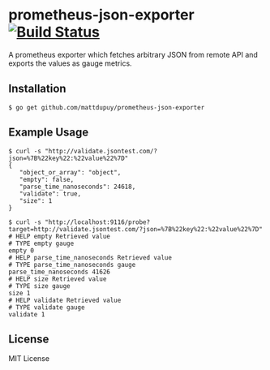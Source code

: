 prometheus-json-exporter [![Build Status](https://travis-ci.com/konikvranik/prometheus-json-exporter.svg?branch=master)](https://travis-ci.com/konikvranik/prometheus-json-exporter)
==============================

A prometheus exporter which fetches arbitrary JSON from remote API and
exports the values as gauge metrics.

Installation
--------------------

```
$ go get github.com/mattdupuy/prometheus-json-exporter
```

Example Usage
--------------------

```
$ curl -s "http://validate.jsontest.com/?json=%7B%22key%22:%22value%22%7D"
{
   "object_or_array": "object",
   "empty": false,
   "parse_time_nanoseconds": 24618,
   "validate": true,
   "size": 1
}

$ curl -s "http://localhost:9116/probe?target=http://validate.jsontest.com/?json=%7B%22key%22:%22value%22%7D"
# HELP empty Retrieved value
# TYPE empty gauge
empty 0
# HELP parse_time_nanoseconds Retrieved value
# TYPE parse_time_nanoseconds gauge
parse_time_nanoseconds 41626
# HELP size Retrieved value
# TYPE size gauge
size 1
# HELP validate Retrieved value
# TYPE validate gauge
validate 1
```

License
----------

MIT License
